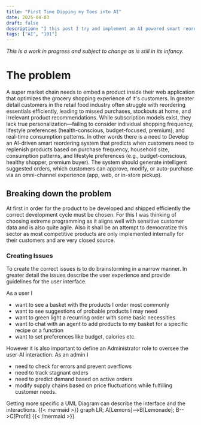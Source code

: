 ```yaml
---
title: "First Time Dipping my Toes into AI"
date: 2025-04-03
draft: false
description: "I this post I try and implement an AI powered smart reordering system to learn how to programmatically manipulate basic AI functionality"
tags: ["AI", "101"]
---
```


*This is a work in progress and subject to change as is still in its infancy.*

# The problem
A super market chain needs to embed a product inside their web application that optimizes the grocery shopping experience of it's customers. In greater detail
customers in the retail food industry often struggle with reordering essentials efficiently, leading to missed purchases, stockouts at home, and irrelevant 
product recommendations. While subscription models exist, they lack true personalization—failing to consider individual shopping frequency, lifestyle preferences
(health-conscious, budget-focused, premium), and real-time consumption patterns. In other words there is a need to Develop an AI-driven smart reordering system 
that predicts when customers need to replenish products based on purchase frequency, household size, consumption patterns, and lifestyle preferences 
(e.g., budget-conscious, healthy shopper, premium buyer). The system should generate intelligent suggested orders, which customers can approve, modify, or
auto-purchase via an omni-channel experience (app, web, or in-store pickup).

## Breaking down the problem
At first in order for the product to be developed and shipped efficiently the correct development cycle must be chosen. For this I was thinking of choosing extreme
programming as it aligns well with sensitive customer data and is also quite agile. Also it shall be an attempt to democratize this sector as most competitive
products are only implemented internally for their customers and are very closed source.

### Creating Issues
To create the correct issues is to do brainstorming in a narrow manner. In greater detail the issues describe the user experience and provide guidelines for the
user interface.

As a user I
- want to see a basket with the products I order most commonly
- want to see suggestions of probable products I may need
- want to green light a recurring order with some basic necessities
- want to chat with an agent to add products to my basket for a specific recipe or a function
- want to set preferences like budget, calories etc.

However it is also important to define an Administrator role to oversee the user-AI interaction.
As an admin I
- need to check for errors and prevent overflows
- need to track stagnant orders
- need to predict demand based on active orders
- modify supply chains based on price fluctuations while fulfilling customer needs.

Getting more specific a UML Diagram can describe the interface and the interactions.
{{< mermaid >}}
graph LR;
A[Lemons]-->B[Lemonade];
B-->C[Profit]
{{< /mermaid >}}
